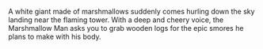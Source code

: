 A white giant made of marshmallows suddenly comes hurling down the sky landing near the flaming tower. With a deep and cheery voice, the Marshmallow Man asks you to grab wooden logs for the epic smores he plans to make with his body.